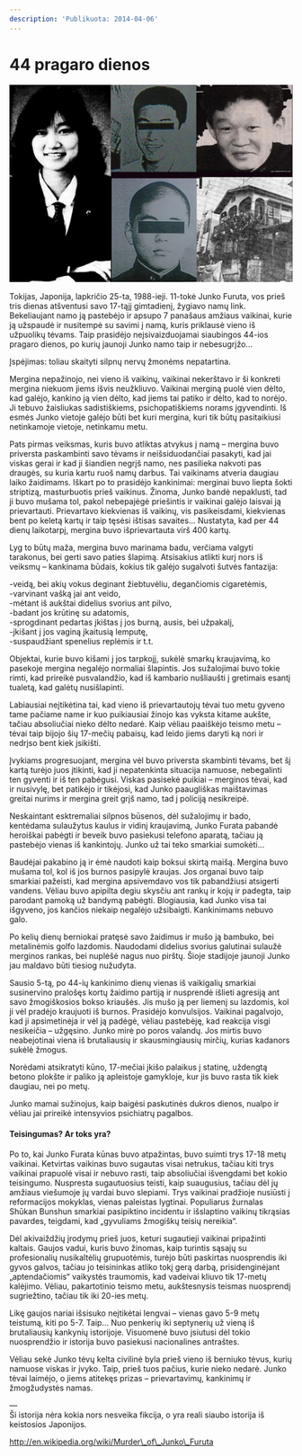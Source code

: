 ```yaml
---
description: 'Publikuota: 2014-04-06'
---
```


# 44 pragaro dienos

![](../../.gitbook/assets/furuta.jpg)

Tokijas, Japonija, lapkričio 25-ta, 1988-ieji. 11-tokė Junko Furuta, vos prieš tris dienas atšventusi savo 17-tąjį gimtadienį, žygiavo namų link. Bekeliaujant namo ją pastebėjo ir apsupo 7 panašaus amžiaus vaikinai, kurie ją užspaudė ir nusitempė su savimi į namą, kuris priklausė vieno iš užpuolikų tėvams. Taip prasidėjo neįsivaizduojamai siaubingos 44-ios pragaro dienos, po kurių jaunoji Junko namo taip ir nebesugrįžo…

Įspėjimas: toliau skaityti silpnų nervų žmonėms nepatartina.

Mergina nepažinojo, nei vieno iš vaikinų, vaikinai nekerštavo ir ši konkreti mergina niekuom jiems išvis neužkliuvo. Vaikinai merginą puolė vien dėlto, kad galėjo, kankino ją vien dėlto, kad jiems tai patiko ir dėlto, kad to norėjo. Ji tebuvo žaisliukas sadistiškiems, psichopatiškiems norams įgyvendinti. Iš esmės Junko vietoje galėjo būti bet kuri mergina, kuri tik būtų pasitaikiusi netinkamoje vietoje, netinkamu metu.

Pats pirmas veiksmas, kuris buvo atliktas atvykus į namą – mergina buvo priversta paskambinti savo tėvams ir neišsiduodančiai pasakyti, kad jai viskas gerai ir kad ji šiandien negrįš namo, nes pasilieka nakvoti pas draugės, su kuria kartu ruoš namų darbus. Tai vaikinams atveria daugiau laiko žaidimams. Iškart po to prasidėjo kankinimai: merginai buvo liepta šokti striptizą, masturbuotis prieš vaikinus. Žinoma, Junko bandė nepaklusti, tad ji buvo mušama tol, pakol nebepajėgė priešintis ir vaikinai galėjo laisvai ją prievartauti. Prievartavo kiekvienas iš vaikinų, vis pasikeisdami, kiekvienas bent po keletą kartų ir taip tęsėsi ištisas savaites… Nustatyta, kad per 44 dienų laikotarpį, mergina buvo išprievartauta virš 400 kartų.

Lyg to būtų maža, mergina buvo marinama badu, verčiama valgyti tarakonus, bei gerti savo paties šlapimą. Atsisakius atlikti kurį nors iš veiksmų – kankinama būdais, kokius tik galėjo sugalvoti šutvės fantazija:

-veidą, bei akių vokus deginant žiebtuvėliu, degančiomis cigaretėmis,  
-varvinant vašką jai ant veido,  
-mėtant iš aukštai didelius svorius ant pilvo,  
-badant jos krūtinę su adatomis,  
-sprogdinant pedartas įkištas į jos burną, ausis, bei užpakalį,  
-įkišant į jos vaginą įkaitusią lemputę,  
-suspaudžiant spenelius replėmis ir t.t.

Objektai, kurie buvo kišami į jos tarpkojį, sukėlė smarkų kraujavimą, ko pasekoje mergina negalėjo normaliai šlapintis. Jos sužalojimai buvo tokie rimti, kad prireikė pusvalandžio, kad iš kambario nušliaušti į gretimais esantį tualetą, kad galėtų nusišlapinti.

Labiausiai neįtikėtina tai, kad vieno iš prievartautojų tėvai tuo metu gyveno tame pačiame name ir kuo puikiausiai žinojo kas vyksta kitame aukšte, tačiau absoliučiai nieko dėlto nedarė. Kaip vėliau paaiškėjo teismo metu – tėvai taip bijojo šių 17-mečių pabaisų, kad leido jiems daryti ką nori ir nedrįso bent kiek įsikišti.

Įvykiams progresuojant, mergina vėl buvo priversta skambinti tėvams, bet šį kartą turėjo juos įtikinti, kad ji nepatenkinta situacija namuose, nebegalinti ten gyventi ir iš ten pabėgusi. Viskas pasisekė puikiai – merginos tėvai, kad ir nusivylę, bet patikėjo ir tikėjosi, kad Junko paaugliškas maištavimas greitai nurims ir mergina greit grįš namo, tad į policiją nesikreipė.

Neskaintant esktremaliai silpnos būsenos, dėl sužalojimų ir bado, kentėdama sulaužytus kaulus ir vidinį kraujavimą, Junko Furata pabandė heroiškai pabėgti ir beveik buvo pasiekusi telefono aparatą, tačiau ją pastebėjo vienas iš kankintojų. Junko už tai teko smarkiai sumokėti…

Baudėjai pakabino ją ir ėmė naudoti kaip boksui skirtą maišą. Mergina buvo mušama tol, kol iš jos burnos pasipylė kraujas. Jos organai buvo taip smarkiai pažeisti, kad mergina apsivemdavo vos tik pabandžiusi atsigerti vandens. Vėliau buvo apipilta degiu skysčiu ant rankų ir kojų ir padegta, taip parodant pamoką už bandymą pabėgti. Blogiausia, kad Junko visa tai išgyveno, jos kančios niekaip negalėjo užsibaigti. Kankinimams nebuvo galo.

Po kelių dienų berniokai pratęsė savo žaidimus ir mušo ją bambuko, bei metalinėmis golfo lazdomis. Naudodami didelius svorius galutinai sulaužė merginos rankas, bei nuplėšė nagus nuo pirštų. Šioje stadijoje jaunoji Junko jau maldavo būti tiesiog nužudyta.

Sausio 5-tą, po 44-ių kankinimo dienų vienas iš vaikigalių smarkiai susinervino pralošęs kortų žaidimo partiją ir nusprendė išlieti agresiją ant savo žmogiškosios bokso kriaušės. Jis mušo ją per liemenį su lazdomis, kol ji vėl pradėjo kraujuoti iš burnos. Prasidėjo konvulsijos. Vaikinai pagalvojo, kad ji apsimetinėja ir vėl ją padėgė, vėliau pastebėję, kad reakcija visgi nesikeičia – užgęsino. Junko mirė po poros valandų. Jos mirtis buvo neabejotinai viena iš brutaliausių ir skausmingiausių mirčių, kurias kadanors sukėlė žmogus.

Norėdami atsikratyti kūno, 17-mečiai įkišo palaikus į statinę, uždengtą betono plokšte ir paliko ją apleistoje gamykloje, kur jis buvo rasta tik kiek daugiau, nei po metų.

Junko mamai sužinojus, kaip baigėsi paskutinės dukros dienos, nualpo ir vėliau jai prireikė intensyvios psichiatrų pagalbos.

#### Teisingumas? Ar toks yra?

Po to, kai Junko Furata kūnas buvo atpažintas, buvo suimti trys 17-18 metų vaikinai. Ketvirtas vaikinas buvo sugautas visai netrukus, tačiau kiti trys vaikinai prapuolė visai ir nebuvo rasti, taip absoliučiai išvengdami bet kokio teisingumo. Nuspresta sugautuosius teisti, kaip suaugusius, tačiau dėl jų amžiaus viešumoje jų vardai buvo slepiami. Trys vaikinai pradžioje nusiūsti į reformacijos mokyklas, vienas paleistas lygtinai. Populiarus žurnalas Shūkan Bunshun smarkiai pasipiktino incidentu ir išslaptino vaikinų tikrąsias pavardes, teigdami, kad „gyvuliams žmogiškų teisių nereikia“.

Dėl akivaiždžių įrodymų prieš juos, keturi sugautieji vaikinai pripažinti kaltais. Gaujos vadui, kuris buvo žinomas, kaip turintis sąsajų su profesionalių nusikaltėlių grupuotėmis, turėjo būti paskirtas nuosprendis iki gyvos galvos, tačiau jo teisininkas atliko tokį gerą darbą, prisidenginėjant „aptendačiomis“ vaikystės traumomis, kad vadeivai kliuvo tik 17-metų kalėjimo. Vėliau, pakartotinio teismo metu, aukštesnysis teismas nuosprendį sugriežtino, tačiau tik iki 20-ies metų.

Likę gaujos nariai išsisuko neįtikėtai lengvai – vienas gavo 5-9 metų teistumą, kiti po 5-7. Taip… Nuo penkerių iki septynerių už vieną iš brutaliausių kankynių istorijoje. Visuomenė buvo įsiutusi dėl tokio nuosprendžio ir istorija buvo pasiekusi nacionalines antraštes.

Vėliau sekė Junko tėvų kelta civilinė byla prieš vieno iš berniuko tėvus, kurių namuose viskas ir įvyko. Taip, prieš tuos pačius, kurie nieko nedarė. Junko tėvai laimėjo, o jiems atitekęs prizas – prievartavimų, kankinimų ir žmogžudystės namas.

—  
Ši istorija nėra kokia nors nesveika fikcija, o yra reali siaubo istorija iš keistosios Japonijos.

[http://en.wikipedia.org/wiki/Murder\_of\_Junko\_Furuta ](http://en.wikipedia.org/wiki/Murder_of_Junko_Furuta)

